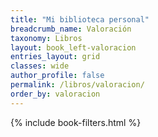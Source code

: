 ```yaml
---
title: "Mi biblioteca personal"
breadcrumb_name: Valoración
taxonomy: Libros
layout: book_left-valoracion
entries_layout: grid
classes: wide
author_profile: false
permalink: /libros/valoracion/
order_by: valoracion 
---
```


{% include book-filters.html %}




